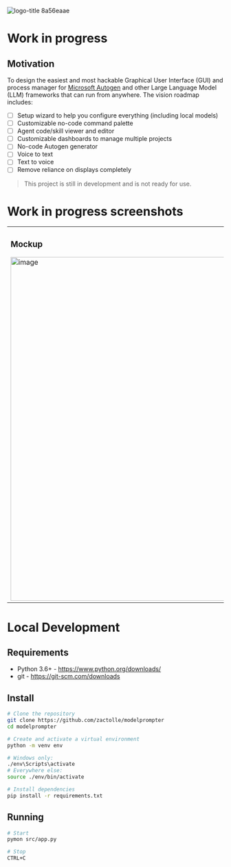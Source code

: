 ![logo-title 8a56eaae](https://github.com/ZacTolle/modelprompter/assets/139601580/e302ce36-acd5-4c70-be65-04d490d30c70)
# Work in progress

## Motivation
To design the easiest and most hackable Graphical User Interface (GUI) and process manager for [Microsoft Autogen](https://github.com/microsoft/autogen) and other Large Language Model (LLM) frameworks that can run from anywhere. The vision roadmap includes:
- [ ] Setup wizard to help you configure everything (including local models)
- [ ] Customizable no-code command palette
- [ ] Agent code/skill viewer and editor
- [ ] Customizable dashboards to manage multiple projects
- [ ] No-code Autogen generator
- [ ] Voice to text
- [ ] Text to voice
- [ ] Remove reliance on displays completely

> This project is still in development and is not ready for use.

# Work in progress screenshots
<table>
  <tr>
    <td><h3>Mockup</h3><img width="800" alt="image" src="https://github.com/ZacTolle/modelprompter/assets/139601580/b2815cd5-82e4-4493-a71b-58eb01d09943"></td>
    <td><h3>(inside a terminal)</h3><img width="800" alt="image" src="https://github.com/ZacTolle/modelprompter/assets/139601580/aeb621b2-2e73-477a-9575-9b12028d6f5b">
</td>
  </tr>
</table>


# Local Development
## Requirements
- Python 3.6+ - https://www.python.org/downloads/
- git - https://git-scm.com/downloads

## Install
```bash
# Clone the repository
git clone https://github.com/zactolle/modelprompter
cd modelprompter

# Create and activate a virtual environment
python -m venv env

# Windows only:
./env\Scripts\activate
# Everywhere else:
source ./env/bin/activate

# Install dependencies
pip install -r requirements.txt
```

## Running
```bash
# Start
pymon src/app.py

# Stop
CTRL+C
```
